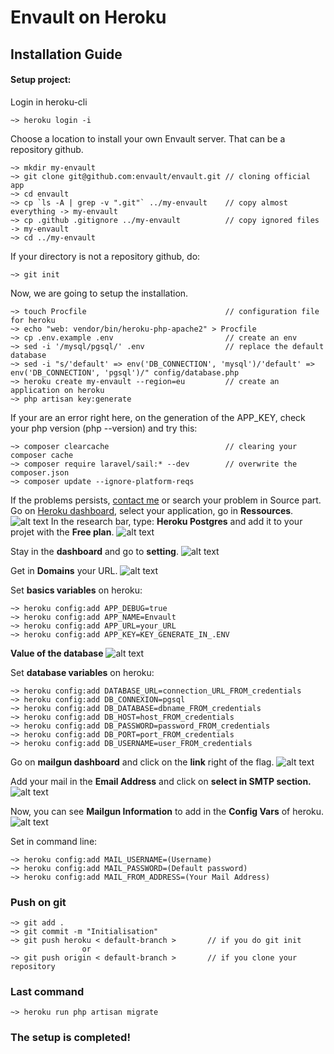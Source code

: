 ﻿# Envault on Heroku

## Installation Guide
#### Setup project:
Login in heroku-cli
<pre><code>~> heroku login -i
</code></pre>

Choose a location to install your own Envault server. That can be a repository github.
<pre><code>~> mkdir my-envault
~> git clone git@github.com:envault/envault.git // cloning official app
~> cd envault
~> cp `ls -A | grep -v ".git"` ../my-envault    // copy almost everything -> my-envault
~> cp .github .gitignore ../my-envault          // copy ignored files -> my-envault
~> cd ../my-envault
</code></pre>

If your directory is not a repository github, do:
<pre><code>~> git init
</code></pre>

Now, we are going to setup the installation.
<pre><code>~> touch Procfile                               // configuration file for heroku
~> echo "web: vendor/bin/heroku-php-apache2" > Procfile
~> cp .env.example .env                         // create an env
~> sed -i '/mysql/pgsql/' .env 					// replace the default database
~> sed -i "s/'default' => env('DB_CONNECTION', 'mysql')/'default' => env('DB_CONNECTION', 'pgsql')/" config/database.php
~> heroku create my-envault --region=eu         // create an application on heroku
~> php artisan key:generate
</code></pre>

If your are an error right here, on the generation of the APP_KEY, check your php version (php --version) and try this:
<pre><code>~> composer clearcache                          // clearing your composer cache
~> composer require laravel/sail:* --dev        // overwrite the composer.json
~> composer update --ignore-platform-reqs
</code></pre>
If the problems persists, [contact me](mailto:anthony.vienne@epitech.eu) or search your problem in Source part.
Go on [Heroku dashboard](https://dashboard.heroku.com/apps/), select your application, go in **Ressources**.
<img src="https://cdn.discordapp.com/attachments/664086664007909376/945537317987291146/Screenshot_from_2022-02-10_14-06-52.png" alt="alt text" title="image Title" />
In the research bar, type: **Heroku Postgres** and add it to your projet with the **Free plan**.
<img src="https://cdn.discordapp.com/attachments/664086664007909376/945537318285082624/Screenshot_from_2022-02-10_14-07-24.png" alt="alt text" title="image Title" />

Stay in the **dashboard** and go to **setting**.
<img
src="https://cdn.discordapp.com/attachments/664086664007909376/941389312514211850/Screenshot_from_2022-02-10_21-29-27.png" alt="alt text" title="image Title" />

Get in **Domains** your URL.
<img
src="https://cdn.discordapp.com/attachments/664086664007909376/941389312782659614/Screenshot_from_2022-02-10_21-32-27.png" alt="alt text" title="image Title" />

Set **basics variables** on heroku:
<pre><code>~> heroku config:add APP_DEBUG=true
~> heroku config:add APP_NAME=Envault
~> heroku config:add APP_URL=your_URL
~> heroku config:add APP_KEY=KEY_GENERATE_IN_.ENV
</code></pre>

**Value of the database**
<img
src="https://cdn.discordapp.com/attachments/664086664007909376/941414649549713418/Untitled.png" alt="alt text" title="image Title" />

Set **database variables** on heroku:
<pre><code>~> heroku config:add DATABASE_URL=connection_URL_FROM_credentials
~> heroku config:add DB_CONNEXION=pgsql
~> heroku config:add DB_DATABASE=dbname_FROM_credentials
~> heroku config:add DB_HOST=host_FROM_credentials
~> heroku config:add DB_PASSWORD=password_FROM_credentials
~> heroku config:add DB_PORT=port_FROM_credentials
~> heroku config:add DB_USERNAME=user_FROM_credentials
</code></pre>

Go on **mailgun dashboard** and click on the **link** right of the flag.
<img
src="https://cdn.discordapp.com/attachments/664086664007909376/941414647775510568/Screenshot_from_2022-02-10_22-35-30.png" alt="alt text" title="image Title" />

Add your mail in the **Email Address** and click on **select in SMTP section.**
<img
src="https://cdn.discordapp.com/attachments/664086664007909376/941414648345939978/Screenshot_from_2022-02-10_22-35-40.png" alt="alt text" title="image Title" />

Now, you can see **Mailgun Information** to add in the **Config Vars** of heroku.
<img
src="https://cdn.discordapp.com/attachments/664086664007909376/941414649096712233/Screenshot_from_2022-02-10_22-36-27.png" alt="alt text" title="image Title" />

Set in command line:
<pre><code>~> heroku config:add MAIL_USERNAME=(Username)
~> heroku config:add MAIL_PASSWORD=(Default password)
~> heroku config:add MAIL_FROM_ADDRESS=(Your Mail Address)
</code></pre>

### Push on git
<pre><code>~> git add .
~> git commit -m "Initialisation"
~> git push heroku < default-branch >       // if you do git init
				or
~> git push origin < default-branch > 		// if you clone your repository
</code></pre>

### Last command
<pre><code>~> heroku run php artisan migrate
</code></pre>

### The setup is completed!
